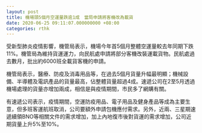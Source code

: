 ```yaml
---
layout: post
title: 機場頭5個月空運量跌逾1成　當局申請將客機改為載貨
date: 2020-06-25 09:11:07.000000000 +08:00
categories: rthk
---
```


受新型肺炎疫情影響，機管局表示，機場今年首5個月整體空運量較去年同期下跌11%。機管局為維持貨運運力，向民航處申請將部分客機改裝運載貨物。民航處過去數月，批出約6000班全載貨客機的申請。

機管局表示，醫療、防疫及消毒用品等，在過去5個月貨量升幅最明顯；機械設備、半導體及電訊產品的貨量最高，佔整體貨量超過4成。速遞公司在2至5月透過機場處理的貨量亦增加兩成，相信是與疫情期間，市民多了網購有關。

有速遞公司表示，疫情期間，空運防疫用品、電子用品及健身產品等成為主要生意，但多班客運航班取消，公司要額外申請包機應付需求。另外，近兩、三星期速遞續領BNO等相關文件的需求增加，加上內地復市後對貨運的需求增加，公司近期貨量上升5%至10%。
